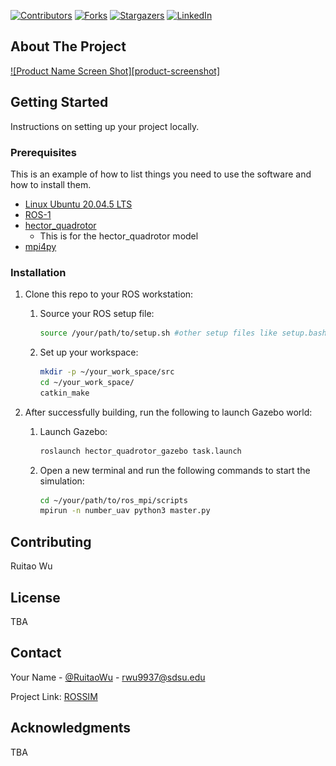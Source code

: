 
<a name="readme-top"></a>



[![Contributors][contributors-shield]](https://github.com/RuitaoWu/rossim/graphs/contributors)
[![Forks][forks-shield]][forks-url]
[![Stargazers][stars-shield]](https://github.com/RuitaoWu/rossim/stargazers)
[![LinkedIn][linkedin-shield]](https://www.linkedin.com/in/ruitao-wu)


<!-- ABOUT THE PROJECT -->
## About The Project

[![Product Name Screen Shot][product-screenshot]](<img src="images/smile_logo_title.png" alt="smile-logo" width="80" height="80">)



<!-- GETTING STARTED -->
## Getting Started  

Instructions on setting up your project locally.    


### Prerequisites    
  
This is an example of how to list things you need to use the software and how to install them.  
* [Linux Ubuntu 20.04.5 LTS](https://old-releases.ubuntu.com/releases/20.04.5/)
* [ROS-1](https://wiki.ros.org/noetic/Installation/Ubuntu)
* [hector_quadrotor](https://github.com/tu-darmstadt-ros-pkg/hector_quadrotor)
  * This is for the hector_quadrotor model
* [mpi4py](https://mpi4py.readthedocs.io/en/stable/install.html)
  
### Installation

1. Clone this repo to your ROS workstation:
    1. Source your ROS setup file:
        ```bash
        source /your/path/to/setup.sh #other setup files like setup.bash also work
        ```

    2. Set up your workspace:
        ```bash
        mkdir -p ~/your_work_space/src
        cd ~/your_work_space/
        catkin_make
        ```

2. After successfully building, run the following to launch Gazebo world:
    1. Launch Gazebo:
        ```bash
        roslaunch hector_quadrotor_gazebo task.launch
        ```

    2. Open a new terminal and run the following commands to start the simulation:
        ```bash
        cd ~/your/path/to/ros_mpi/scripts
        mpirun -n number_uav python3 master.py
        ```


<!-- CONTRIBUTING -->
## Contributing  

Ruitao Wu  


<!-- LICENSE -->
## License  
TBA  




<!-- CONTACT -->
## Contact

Your Name - [@RuitaoWu](https://github.com/RuitaoWu) - rwu9937@sdsu.edu

Project Link: [ROSSIM](https://github.com/RuitaoWu/rossim)





<!-- ACKNOWLEDGMENTS -->
## Acknowledgments
TBA


[contributors-shield]: https://img.shields.io/badge/contributors-green?style=for-the-badge
[forks-shield]: https://img.shields.io/badge/fork-blue?style=for-the-badge
[forks-url]: https://github.com/RuitaoWu/rossim/forks
[stars-shield]: https://img.shields.io/badge/start-green?style=for-the-badge
[linkedin-shield]:https://img.shields.io/badge/LinkedIn-blue?style=for-the-badge


